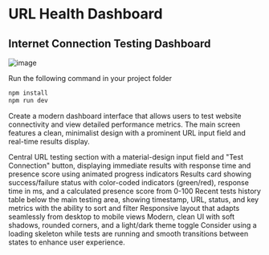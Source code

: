 # URL Health Dashboard
## Internet Connection Testing Dashboard

![image](https://github.com/user-attachments/assets/2db4fc1b-2253-4a0e-bd84-f8af6f9e8d65)

Run the following command in your project folder
```bash
npm install
npm run dev
```

Create a modern dashboard interface that allows users to test website connectivity and view detailed performance metrics. The main screen features a clean, minimalist design with a prominent URL input field and real-time results display.

Central URL testing section with a material-design input field and "Test Connection" button, displaying immediate results with response time and presence score using animated progress indicators
Results card showing success/failure status with color-coded indicators (green/red), response time in ms, and a calculated presence score from 0-100
Recent tests history table below the main testing area, showing timestamp, URL, status, and key metrics with the ability to sort and filter
Responsive layout that adapts seamlessly from desktop to mobile views
Modern, clean UI with soft shadows, rounded corners, and a light/dark theme toggle
Consider using a loading skeleton while tests are running and smooth transitions between states to enhance user experience.


